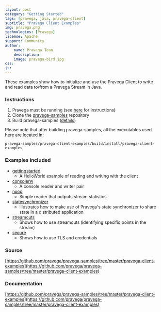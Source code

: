 ```yaml
---
layout: post
category: "Getting Started"
tags: [pravega, java, pravega-client]
subtitle: "Pravega Client Examples"
img: pravega.png
technologies: [Pravega]
license: Apache
support: Community
author: 
    name: Pravega Team
    description: 
    image: pravega-bird.jpg
css: 
js: 
---
```

These examples show how to initialize and use the Pravega Client to write and read data to/from a Pravega Stream in Java.

### Instructions

1. Pravega must be running (see [here](http://pravega.io/docs/latest/getting-started/) for instructions)
1. Clone the [pravega-samples](https://github.com/pravega/pravega-samples) repository
1. Build pravega-samples ([details](https://github.com/pravega/pravega-samples#pravega-samples-build-instructions))

Please note that after building pravega-samples, all the executables used here are located in:
```
pravega-samples/pravega-client-examples/build/install/pravega-client-examples
```

### Examples included

* [gettingstarted](https://github.com/pravega/pravega-samples/tree/master/pravega-client-examples#gettingstarted)
    * A HelloWorld example of reading and writing with the client
* [consolerw](https://github.com/pravega/pravega-samples/tree/master/pravega-client-examples#consolerw)
    * A console reader and writer pair
* [noop](https://github.com/pravega/pravega-samples/tree/master/pravega-client-examples#noop)
    * Simple reader that outputs stream statistics
* [statesynchronizer](https://github.com/pravega/pravega-samples/tree/master/pravega-client-examples#statesynchronizer)
    * Illustrates how to make use of Pravega's state synchronizer to share state in a distributed application
* [streamcuts](https://github.com/pravega/pravega-samples/tree/master/pravega-client-examples#streamcuts)
    * Shows how to use streamcuts (identifying specific points in the stream)
* [secure](https://github.com/pravega/pravega-samples/tree/master/pravega-client-examples#secure)
    * Shows how to use TLS and credentials

### Source
[https://github.com/pravega/pravega-samples/tree/master/pravega-client-examples](https://github.com/pravega/pravega-samples/tree/master/pravega-client-examples)

### Documentation
[https://github.com/pravega/pravega-samples/tree/master/pravega-client-examples](https://github.com/pravega/pravega-samples/tree/master/pravega-client-examples)

